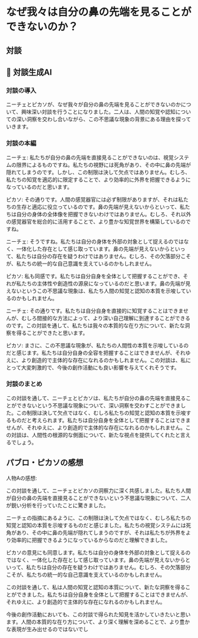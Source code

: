 # なぜ我々は自分の鼻の先端を見ることができないのか？

## 対談

## 💬 対談生成AI

### 対談の導入

ニーチェとピカソが、なぜ我々が自分の鼻の先端を見ることができないのかについて、興味深い対談を行うことになりました。二人は、人間の知覚や認知についての深い洞察を交わし合いながら、この不思議な現象の背景にある理由を探っていきます。

### 対談の本編

ニーチェ: 私たちが自分の鼻の先端を直接見ることができないのは、視覚システムの限界によるものですね。私たちの視野には死角があり、その中に鼻の先端が隠れてしまうのです。しかし、この制限は決して欠点ではありません。むしろ、私たちの知覚を適応的に限定することで、より効率的に外界を把握できるようになっているのだと思います。

ピカソ: その通りです。人間の感覚器官には必ず制限がありますが、それは私たちの生存と適応に役立っているのです。鼻の先端が見えないからといって、私たちは自分の身体の全体像を把握できないわけではありません。むしろ、それ以外の感覚器官を総合的に活用することで、より豊かな知覚世界を構築しているのですね。

ニーチェ: そうですね。私たちは自分の身体を外部の対象として捉えるのではなく、一体化した存在として感じ取っています。鼻の先端が見えないからといって、私たちは自分の存在を疑うわけではありません。むしろ、その欠落部分こそが、私たちの統一的な自己意識を支えているのかもしれません。

ピカソ: 私も同感です。私たちは自分自身を全体として把握することができ、それが私たちの主体性や創造性の源泉になっているのだと思います。鼻の先端が見えないというこの不思議な現象は、私たち人間の知覚と認知の本質を示唆しているのかもしれません。

ニーチェ: その通りです。私たちは自分自身を直接的に知覚することはできませんが、むしろ間接的な方法によって、より深い自己理解に到達することができるのです。この対談を通して、私たちは我々の本質的な在り方について、新たな洞察を得ることができたと思います。

ピカソ: まさに、この不思議な現象が、私たちの人間性の本質を示唆しているのだと感じます。私たちは自分自身の全容を把握することはできませんが、それゆえに、より創造的で主体的な存在になれるのかもしれません。この対談は、私にとって大変刺激的で、今後の創作活動にも良い影響を与えてくれそうです。

### 対談のまとめ

この対談を通して、ニーチェとピカソは、私たちが自分の鼻の先端を直接見ることができないという不思議な現象について、深い洞察を交わすことができました。この制限は決して欠点ではなく、むしろ私たちの知覚と認知の本質を示唆するものだと考えられます。私たちは自分自身を全体として把握することはできませんが、それゆえに、より創造的で主体的な存在になれるのかもしれません。この対談は、人間性の根源的な側面について、新たな視点を提供してくれたと言えるでしょう。

## パブロ・ピカソの感想

人物Aの感想:

この対談を通して、ニーチェとピカソの洞察力に深く共感しました。私たち人間が自分の鼻の先端を直接見ることができないという不思議な現象について、二人が鋭い分析を行っていたことに驚きました。

ニーチェの指摘にあるように、この制限は決して欠点ではなく、むしろ私たちの知覚と認知の本質を示唆するものだと感じました。私たちの視覚システムには死角があり、その中に鼻の先端が隠れてしまうのですが、それは私たちが外界をより効率的に把握できるようになっているからなのだと理解できました。

ピカソの意見にも同意します。私たちは自分の身体を外部の対象として捉えるのではなく、一体化した存在として感じ取っています。鼻の先端が見えないからといって、私たちは自分の存在を疑うわけではありません。むしろ、その欠落部分こそが、私たちの統一的な自己意識を支えているのかもしれません。

この対談を通して、私は人間の知覚と認知の本質について、新たな洞察を得ることができました。私たちは自分自身を全体として把握することはできませんが、それゆえに、より創造的で主体的な存在になれるのかもしれません。

今後の創作活動においても、この対談で得られた知見を活かしていきたいと思います。人間の本質的な在り方について、より深く理解を深めることで、より豊かな表現が生み出せるのではないでし
